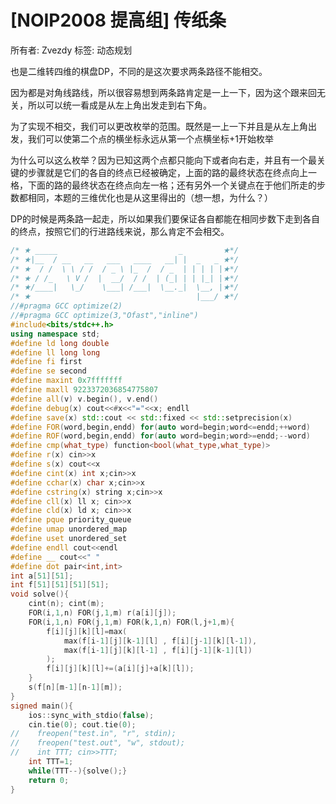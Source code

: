 # [NOIP2008 提高组] 传纸条

所有者: Zvezdy
标签: 动态规划

也是二维转四维的棋盘DP，不同的是这次要求两条路径不能相交。

因为都是对角线路线，所以很容易想到两条路肯定是一上一下，因为这个跟来回无关，所以可以统一看成是从左上角出发走到右下角。

为了实现不相交，我们可以更改枚举的范围。既然是一上一下并且是从左上角出发，我们可以使第二个点的横坐标永远从第一个点横坐标+1开始枚举

为什么可以这么枚举？因为已知这两个点都只能向下或者向右走，并且有一个最关键的步骤就是它们的各自的终点已经被确定，上面的路的最终状态在终点向上一格，下面的路的最终状态在终点向左一格；还有另外一个关键点在于他们所走的步数都相同，本题的三维优化也是从这里得出的（想一想，为什么？）

DP的时候是两条路一起走，所以如果我们要保证各自都能在相同步数下走到各自的终点，按照它们的行进路线来说，那么肯定不会相交。

```cpp
/* ★ _____                           _         ★*/
/* ★|__  / __   __   ___   ____   __| |  _   _ ★*/
/* ★  / /  \ \ / /  / _ \ |_  /  / _  | | | | |★*/
/* ★ / /_   \ V /  |  __/  / /  | (_| | | |_| |★*/
/* ★/____|   \_/    \___| /___|  \__._|  \__, |★*/
/* ★                                     |___/ ★*/
//#pragma GCC optimize(2)
//#pragma GCC optimize(3,"Ofast","inline")
#include<bits/stdc++.h>
using namespace std;
#define ld long double
#define ll long long
#define fi first
#define se second
#define maxint 0x7fffffff
#define maxll 9223372036854775807
#define all(v) v.begin(), v.end()
#define debug(x) cout<<#x<<"="<<x; endll
#define save(x) std::cout << std::fixed << std::setprecision(x)
#define FOR(word,begin,endd) for(auto word=begin;word<=endd;++word)
#define ROF(word,begin,endd) for(auto word=begin;word>=endd;--word)
#define cmp(what_type) function<bool(what_type,what_type)>
#define r(x) cin>>x
#define s(x) cout<<x
#define cint(x) int x;cin>>x
#define cchar(x) char x;cin>>x
#define cstring(x) string x;cin>>x
#define cll(x) ll x; cin>>x
#define cld(x) ld x; cin>>x
#define pque priority_queue
#define umap unordered_map
#define uset unordered_set
#define endll cout<<endl
#define __ cout<<" "
#define dot pair<int,int>
int a[51][51];
int f[51][51][51][51];
void solve(){
    cint(n); cint(m);
    FOR(i,1,n) FOR(j,1,m) r(a[i][j]);
    FOR(i,1,n) FOR(j,1,m) FOR(k,1,n) FOR(l,j+1,m){
        f[i][j][k][l]=max(
            max(f[i-1][j][k-1][l] , f[i][j-1][k][l-1]),
            max(f[i-1][j][k][l-1] , f[i][j-1][k-1][l])
        );
        f[i][j][k][l]+=(a[i][j]+a[k][l]);
    }
    s(f[n][m-1][n-1][m]);
}
signed main(){
    ios::sync_with_stdio(false);
    cin.tie(0); cout.tie(0);
//    freopen("test.in", "r", stdin);
//    freopen("test.out", "w", stdout);
//    int TTT; cin>>TTT;
    int TTT=1;
    while(TTT--){solve();}
    return 0;
}

```
